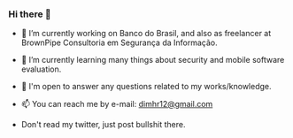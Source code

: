### Hi there 👋

- 🔭 I’m currently working on Banco do Brasil, and also as freelancer at BrownPipe Consultoria em Segurança da Informação.
- 🌱 I’m currently learning many things about security and mobile software evaluation.

- 💬 I'm open to answer any questions related to my works/knowledge.
- 📫 You can reach me by e-mail: dimhr12@gmail.com
- Don't read my twitter, just post bullshit there.
